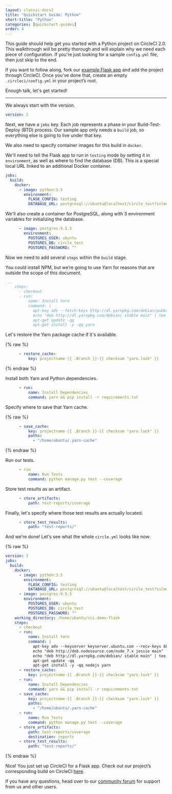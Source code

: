 ```yaml
---
layout: classic-docs2
title: "Quickstart Guide: Python"
short-title: "Python"
categories: [quickstart-guides]
order: 4
---
```


This guide should help get you started with a Python project on CircleCI 2.0. This walkthrough will be pretty thorough and will explain why we need each piece of configuration. If you're just looking for a sample `config.yml` file, then just skip to the end.

If you want to follow along, fork our [example Flask app](https://github.com/circleci/cci-demo-flask) and add the project through CircleCI. Once you’ve done that, create an empty `.circleci/config.yml` in your project’s root.

Enough talk, let's get started!

---

We always start with the version.

```yaml
version: 2
```

Next, we have a `jobs` key. Each job represents a phase in your Build-Test-Deploy (BTD) process. Our sample app only needs a `build` job, so everything else is going to live under that key.

We also need to specify container images for this build in `docker`.

We'll need to tell the Flask app to run in `testing` mode by setting it in `environment`, as well as where to find the database (DB). This is a special local URL linked to an additional Docker container.

```yaml
jobs:
  build:
    docker:
      - image: python:3.5
        environment:
          FLASK_CONFIG: testing
          DATABASE_URL: postgresql://ubuntu@localhost/circle_test?sslmode=disable
```

We'll also create a container for PostgreSQL, along with 3 environment variables for initializing the database.

```yaml
      - image: postgres:9.5.5
        environment:
          POSTGRES_USER: ubuntu
          POSTGRES_DB: circle_test
          POSTGRES_PASSWORD: ""
```

Now we need to add several `steps` within the `build` stage.

You could install NPM, but we’re going to use Yarn for reasons that are outside the scope of this document.

```yaml
...
    steps:
      - checkout
      - run:
          name: Install Yarn
          command: |
            apt-key adv --fetch-keys http://dl.yarnpkg.com/debian/pubkey.gpg
            echo "deb http://dl.yarnpkg.com/debian/ stable main" | tee /etc/apt/sources.list.d/yarn.list
            apt-get update -qq
            apt-get install -y -qq yarn
```

Let's restore the Yarn package cache if it's available.

{% raw %}
```yaml
      - restore_cache:
          key: projectname-{{ .Branch }}-{{ checksum "yarn.lock" }}
```
{% endraw %}

Install both Yarn and Python dependencies.

```yaml
      - run:
          name: Install Dependencies
          command: yarn && pip install -r requirements.txt
```

Specify where to save that Yarn cache.

{% raw %}
```yaml
      - save_cache:
          key: projectname-{{ .Branch }}-{{ checksum "yarn.lock" }}
          paths:
            - "/home/ubuntu/.yarn-cache"
```
{% endraw %}

Run our tests.

```yaml
      - run
          name: Run Tests
          command: python manage.py test --coverage
```

Store test results as an artifact.

```yaml
      - store_artifacts:
          path: test-reports/coverage
```

Finally, let's specify where those test results are actually located.

```yaml
      - store_test_results:
          path: "test-reports/"
```

And we're done! Let's see what the whole `circle.yml` looks like now:

{% raw %}
```yaml
version: 2
jobs:
  build:
    docker:
      - image: python:3.5
        environment:
          FLASK_CONFIG: testing
          DATABASE_URL: postgresql://ubuntu@localhost/circle_test?sslmode=disable
      - image: postgres:9.5.5
        environment:
          POSTGRES_USER: ubuntu
          POSTGRES_DB: circle_test
          POSTGRES_PASSWORD: ""
    working_directory: /home/ubuntu/cci-demo-flask
    steps:
      - checkout
      - run:
          name: Install Yarn
          command: |
            apt-key adv --keyserver keyserver.ubuntu.com --recv-keys 68576280 86E50310
            echo "deb http://deb.nodesource.com/node_7.x jessie main" | tee /etc/apt/sources.list.d/nodesource.list
            echo "deb http://dl.yarnpkg.com/debian/ stable main" | tee /etc/apt/sources.list.d/yarn.list
            apt-get update -qq
            apt-get install -y -qq nodejs yarn
      - restore_cache:
          key: projectname-{{ .Branch }}-{{ checksum "yarn.lock" }}
      - run:
          name: Install Dependencies
          command: yarn && pip install -r requirements.txt
      - save_cache:
          key: projectname-{{ .Branch }}-{{ checksum "yarn.lock" }}
          paths:
            - "/home/ubuntu/.yarn-cache"
      - run:
          name: Run Tests
          command: python manage.py test --coverage
      - store_artifacts:
          path: test-reports/coverage
          destination: reports
      - store_test_results:
          path: "test-reports/"
```
{% endraw %}

Nice! You just set up CircleCI for a Flask app. Check out our project’s corresponding build on CircleCI [here](https://circleci.com/gh/circleci/cci-demo-flask).

If you have any questions, head over to our [community forum](https://discuss.circleci.com/) for support from us and other users.
